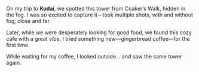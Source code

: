 On my trip to **Kodai**, we spotted this tower from Coaker’s Walk, hidden in the fog. I was so excited to capture it—took multiple shots, with and without fog, close and far.

Later, while we were desperately looking for good food, we found this cozy cafe with a great vibe. I tried something new—gingerbread coffee—for the first time.

While waiting for my coffee, I looked outside… and saw the same tower again.